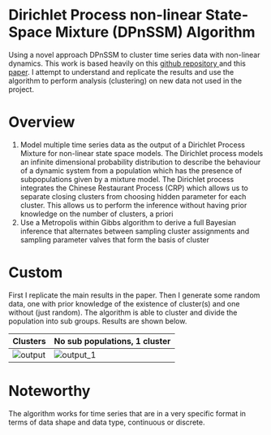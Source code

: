 # Dirichlet Process non-linear State-Space Mixture (DPnSSM) Algorithm

Using a novel approach DPnSSM to cluster time series data with non-linear dynamics. This work is based heavily on this [github repository ](https://github.com/ds2p/state-space-mixture) and this [paper](http://proceedings.mlr.press/v89/lin19b.html). I attempt to understand and replicate the results and use the algorithm to perform analysis (clustering) on new data not used in the project.

# Overview
1. Model multiple time series data as the output of a Dirichlet Process Mixture for non-linear state space models. The Dirichlet process models an infinite dimensional probability distribution to describe the behaviour of a dynamic system from a population which has the presence of subpopulations given by a mixture model. The Dirichlet process integrates the Chinese Restaurant Process (CRP) which allows us to separate closing clusters from choosing hidden parameter for each cluster. This allows us to perform the inference without having prior knowledge on the number of clusters, a priori<br>
2. Use a Metropolis within Gibbs algorithm to derive a full Bayesian inference that alternates between sampling cluster assignments and sampling parameter valves that form the basis of cluster <br>

# Custom

First I replicate the main results in the paper. Then I generate some random data, one with prior knowledge of the existence of cluster(s) and one without (just random). The algorithm is able to cluster and divide the population into sub groups. Results are shown below.

 Clusters                            | No sub populations, 1 cluster                
----------------------------------- | ----------------------------------- 
![output](https://github.com/cyrilakafia/clustering-time-series/assets/79414187/b5407eef-4315-4210-9ac5-7844d623e77a) | ![output_1](https://github.com/cyrilakafia/clustering-time-series/assets/79414187/27ff9e21-6988-40ed-964e-e8c5c470323d) 

# Noteworthy

The algorithm works for time series that are in a very specific format in terms of data shape and data type, continuous or discrete. 

